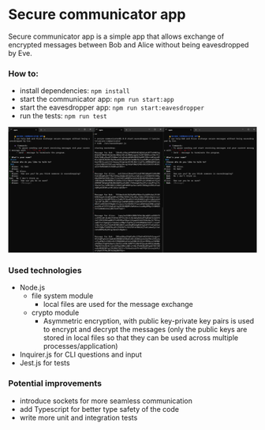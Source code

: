 # Secure communicator app

Secure communicator app is a simple app that allows exchange of encrypted messages between Bob and Alice without being eavesdropped by Eve.

### How to:

- install dependencies: `npm install`
- start the communicator app: `npm run start:app`
- start the eavesdropper app: `npm run start:eavesdropper`
- run the tests: `npm run test`

![demo](img/demo.png)

### Used technologies

- Node.js
  - file system module
    - local files are used for the message exchange
  - crypto module
    - Asymmetric encryption, with public key-private key pairs is used to encrypt and decrypt the messages (only the public keys are stored in local files so that they can be used across multiple processes/application)
- Inquirer.js for CLI questions and input
- Jest.js for tests

### Potential improvements

- introduce sockets for more seamless communication
- add Typescript for better type safety of the code
- write more unit and integration tests
